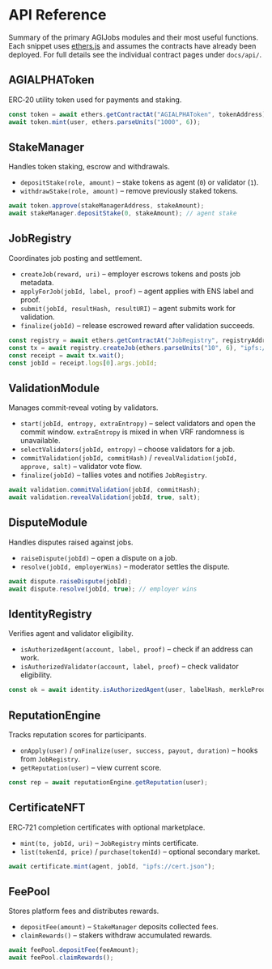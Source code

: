 # API Reference

Summary of the primary AGIJobs modules and their most useful functions.
Each snippet uses [ethers.js](https://docs.ethers.org/) and assumes the
contracts have already been deployed.  For full details see the individual
contract pages under `docs/api/`.

## AGIALPHAToken
ERC‑20 utility token used for payments and staking.

```javascript
const token = await ethers.getContractAt("AGIALPHAToken", tokenAddress);
await token.mint(user, ethers.parseUnits("1000", 6));
```

## StakeManager
Handles token staking, escrow and withdrawals.

- `depositStake(role, amount)` – stake tokens as agent (`0`) or validator (`1`).
- `withdrawStake(role, amount)` – remove previously staked tokens.

```javascript
await token.approve(stakeManagerAddress, stakeAmount);
await stakeManager.depositStake(0, stakeAmount); // agent stake
```

## JobRegistry
Coordinates job posting and settlement.

- `createJob(reward, uri)` – employer escrows tokens and posts job metadata.
- `applyForJob(jobId, label, proof)` – agent applies with ENS label and proof.
- `submit(jobId, resultHash, resultURI)` – agent submits work for validation.
- `finalize(jobId)` – release escrowed reward after validation succeeds.

```javascript
const registry = await ethers.getContractAt("JobRegistry", registryAddress);
const tx = await registry.createJob(ethers.parseUnits("10", 6), "ipfs://job.json");
const receipt = await tx.wait();
const jobId = receipt.logs[0].args.jobId;
```

## ValidationModule
Manages commit‑reveal voting by validators.

 - `start(jobId, entropy, extraEntropy)` – select validators and open the commit window. `extraEntropy` is mixed in when VRF randomness is unavailable.
 - `selectValidators(jobId, entropy)` – choose validators for a job.
- `commitValidation(jobId, commitHash)` / `revealValidation(jobId, approve, salt)` – validator vote flow.
- `finalize(jobId)` – tallies votes and notifies `JobRegistry`.

```javascript
await validation.commitValidation(jobId, commitHash);
await validation.revealValidation(jobId, true, salt);
```

## DisputeModule
Handles disputes raised against jobs.

- `raiseDispute(jobId)` – open a dispute on a job.
- `resolve(jobId, employerWins)` – moderator settles the dispute.

```javascript
await dispute.raiseDispute(jobId);
await dispute.resolve(jobId, true); // employer wins
```

## IdentityRegistry
Verifies agent and validator eligibility.

- `isAuthorizedAgent(account, label, proof)` – check if an address can work.
- `isAuthorizedValidator(account, label, proof)` – check validator eligibility.

```javascript
const ok = await identity.isAuthorizedAgent(user, labelHash, merkleProof);
```

## ReputationEngine
Tracks reputation scores for participants.

- `onApply(user)` / `onFinalize(user, success, payout, duration)` – hooks from `JobRegistry`.
- `getReputation(user)` – view current score.

```javascript
const rep = await reputationEngine.getReputation(user);
```

## CertificateNFT
ERC‑721 completion certificates with optional marketplace.

- `mint(to, jobId, uri)` – `JobRegistry` mints certificate.
- `list(tokenId, price)` / `purchase(tokenId)` – optional secondary market.

```javascript
await certificate.mint(agent, jobId, "ipfs://cert.json");
```

## FeePool
Stores platform fees and distributes rewards.

- `depositFee(amount)` – `StakeManager` deposits collected fees.
- `claimRewards()` – stakers withdraw accumulated rewards.

```javascript
await feePool.depositFee(feeAmount);
await feePool.claimRewards();
```


